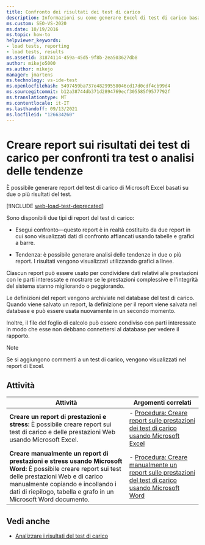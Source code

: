 ```yaml
---
title: Confronto dei risultati dei test di carico
description: Informazioni su come generare Excel di test di carico basati su due o più risultati del test, inclusi i report di confronto e i report di tendenza.
ms.custom: SEO-VS-2020
ms.date: 10/19/2016
ms.topic: how-to
helpviewer_keywords:
- load tests, reporting
- load tests, results
ms.assetid: 31874114-459a-45d5-9f8b-2ea503627db8
author: mikejo5000
ms.author: mikejo
manager: jmartens
ms.technology: vs-ide-test
ms.openlocfilehash: 5497459ba737e48299558046cd17d0cdf4cb99d4
ms.sourcegitcommit: b12a38744db371d2894769ecf305585f9577792f
ms.translationtype: MT
ms.contentlocale: it-IT
ms.lasthandoff: 09/13/2021
ms.locfileid: "126634260"
---
```

# <a name="report-load-tests-results-for-test-comparisons-or-trend-analysis"></a>Creare report sui risultati dei test di carico per confronti tra test o analisi delle tendenze

È possibile generare report del test di carico di Microsoft Excel basati su due o più risultati del test.

[!INCLUDE [web-load-test-deprecated](includes/web-load-test-deprecated.md)]

Sono disponibili due tipi di report del test di carico:

- Esegui confronto&mdash;questo report è in realtà costituito da due report in cui sono visualizzati dati di confronto affiancati usando tabelle e grafici a barre.

- Tendenza: è possibile generare analisi delle tendenze in due o più report. I risultati vengono visualizzati utilizzando grafici a linee.

Ciascun report può essere usato per condividere dati relativi alle prestazioni con le parti interessate e mostrare se le prestazioni complessive e l'integrità del sistema stanno migliorando o peggiorando.

Le definizioni del report vengono archiviate nel database del test di carico. Quando viene salvato un report, la definizione per il report viene salvata nel database e può essere usata nuovamente in un secondo momento.

Inoltre, il file del foglio di calcolo può essere condiviso con parti interessate in modo che esse non debbano connettersi al database per vedere il rapporto.

> [!NOTE]
> Se si aggiungono commenti a un test di carico, vengono visualizzati nel report di Excel.

## <a name="tasks"></a>Attività

|Attività|Argomenti correlati|
|-|-|
|**Creare un report di prestazioni e stress:** È possibile creare report sui test di carico e delle prestazioni Web usando Microsoft Excel.|- [Procedura: Creare report sulle prestazioni dei test di carico usando Microsoft Excel](../test/how-to-create-load-test-performance-reports-using-microsoft-excel.md)|
|**Creare manualmente un report di prestazioni e stress usando Microsoft Word:** È possibile creare report sui test delle prestazioni Web e di carico manualmente copiando e incollando i dati di riepilogo, tabella e grafo in un Microsoft Word documento.|- [Procedura: Creare manualmente un report sulle prestazioni del test di carico usando Microsoft Word](../test/how-to-manually-create-a-load-test-performance-report-using-microsoft-word.md)|

## <a name="see-also"></a>Vedi anche

- [Analizzare i risultati del test di carico](../test/analyze-load-test-results-using-the-load-test-analyzer.md)
